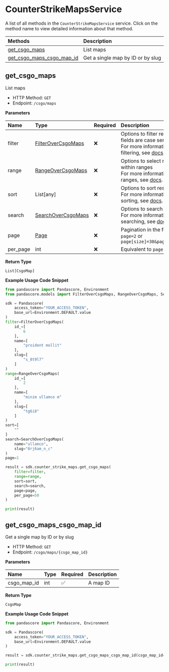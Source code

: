 # CounterStrikeMapsService

A list of all methods in the `CounterStrikeMapsService` service. Click on the method name to view detailed information about that method.

| Methods                                                 | Description                       |
| :------------------------------------------------------ | :-------------------------------- |
| [get_csgo_maps](#get_csgo_maps)                         | List maps                         |
| [get_csgo_maps_csgo_map_id](#get_csgo_maps_csgo_map_id) | Get a single map by ID or by slug |

## get_csgo_maps

List maps

- HTTP Method: `GET`
- Endpoint: `/csgo/maps`

**Parameters**

| Name     | Type                                                  | Required | Description                                                                                                                                         |
| :------- | :---------------------------------------------------- | :------- | :-------------------------------------------------------------------------------------------------------------------------------------------------- |
| filter   | [FilterOverCsgoMaps](../models/FilterOverCsgoMaps.md) | ❌       | Options to filter results. String fields are case sensitive <br/>For more information on filtering, see [docs](/docs/filtering-and-sorting#filter). |
| range    | [RangeOverCsgoMaps](../models/RangeOverCsgoMaps.md)   | ❌       | Options to select results within ranges <br/>For more information on ranges, see [docs](/docs/filtering-and-sorting#range).                         |
| sort     | List[any]                                             | ❌       | Options to sort results <br/>For more information on sorting, see [docs](/docs/filtering-and-sorting#sort).                                         |
| search   | [SearchOverCsgoMaps](../models/SearchOverCsgoMaps.md) | ❌       | Options to search results <br/>For more information on searching, see [docs](/docs/filtering-and-sorting#search).                                   |
| page     | [Page](../models/Page.md)                             | ❌       | Pagination in the form of `page=2` or `page[size]=30&page[number]=2`                                                                                |
| per_page | int                                                   | ❌       | Equivalent to `page[size]`                                                                                                                          |

**Return Type**

`List[CsgoMap]`

**Example Usage Code Snippet**

```python
from pandascore import Pandascore, Environment
from pandascore.models import FilterOverCsgoMaps, RangeOverCsgoMaps, SearchOverCsgoMaps

sdk = Pandascore(
    access_token="YOUR_ACCESS_TOKEN",
    base_url=Environment.DEFAULT.value
)
filter=FilterOverCsgoMaps(
    id_=[
        6
    ],
    name=[
        "proident mollit"
    ],
    slug=[
        "s_8t9l7"
    ]
)
range=RangeOverCsgoMaps(
    id_=[
        2
    ],
    name=[
        "minim ullamco m"
    ],
    slug=[
        "tg6i8"
    ]
)
sort=[
    ""
]
search=SearchOverCsgoMaps(
    name="ullamco",
    slug="0rj6am_n_c"
)
page=1

result = sdk.counter_strike_maps.get_csgo_maps(
    filter=filter,
    range=range,
    sort=sort,
    search=search,
    page=page,
    per_page=50
)

print(result)
```

## get_csgo_maps_csgo_map_id

Get a single map by ID or by slug

- HTTP Method: `GET`
- Endpoint: `/csgo/maps/{csgo_map_id}`

**Parameters**

| Name        | Type | Required | Description |
| :---------- | :--- | :------- | :---------- |
| csgo_map_id | int  | ✅       | A map ID    |

**Return Type**

`CsgoMap`

**Example Usage Code Snippet**

```python
from pandascore import Pandascore, Environment

sdk = Pandascore(
    access_token="YOUR_ACCESS_TOKEN",
    base_url=Environment.DEFAULT.value
)

result = sdk.counter_strike_maps.get_csgo_maps_csgo_map_id(csgo_map_id=8)

print(result)
```
